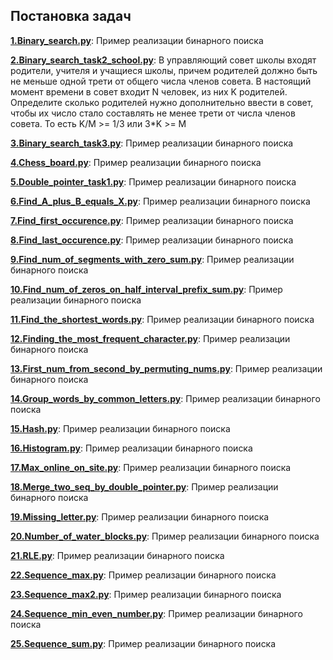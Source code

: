 ## Постановка задач
[**1.Binary_search.py**](https://github.com/devFF/FindJob/blob/main/Yandex_tasks/Binary_search.py): Пример реализации бинарного поиска

[**2.Binary_search_task2_school.py**](https://github.com/devFF/FindJob/blob/main/Yandex_tasks/Binary_search.py): 
В управляющий совет школы входят родители, учителя и учащиеся школы, причем родителей должно быть не меньше одной трети
от общего числа членов совета. В настоящий момент времени в совет входит N человек, из них K родителей.
Определите сколько родителей нужно дополнительно ввести в совет, чтобы их число стало составлять не менее трети от числа
членов совета.
То есть K/M >= 1/3
или 3*K >= M

[**3.Binary_search_task3.py**](https://github.com/devFF/FindJob/blob/main/Yandex_tasks/Binary_search_task3.py): 
Пример реализации бинарного поиска

[**4.Chess_board.py**](https://github.com/devFF/FindJob/blob/main/Yandex_tasks/Chess_board.py): 
Пример реализации бинарного поиска

[**5.Double_pointer_task1.py**](https://github.com/devFF/FindJob/blob/main/Yandex_tasks/Double_pointer_task1.py): 
Пример реализации бинарного поиска

[**6.Find_A_plus_B_equals_X.py**](https://github.com/devFF/FindJob/blob/main/Yandex_tasks/Find_A_plus_B_equals_X.py): 
Пример реализации бинарного поиска

[**7.Find_first_occurence.py**](https://github.com/devFF/FindJob/blob/main/Yandex_tasks/Find_first_occurence.py): 
Пример реализации бинарного поиска

[**8.Find_last_occurence.py**](https://github.com/devFF/FindJob/blob/main/Yandex_tasks/Find_last_occurence.py): 
Пример реализации бинарного поиска

[**9.Find_num_of_segments_with_zero_sum.py**](https://github.com/devFF/FindJob/blob/main/Yandex_tasks/Find_num_of_segments_with_zero_sum.py): 
Пример реализации бинарного поиска

[**10.Find_num_of_zeros_on_half_interval_prefix_sum.py**](https://github.com/devFF/FindJob/blob/main/Yandex_tasks/Find_num_of_zeros_on_half_interval_prefix_sum.py): 
Пример реализации бинарного поиска

[**11.Find_the_shortest_words.py**](https://github.com/devFF/FindJob/blob/main/Yandex_tasks/Find_the_shortest_words.py): 
Пример реализации бинарного поиска

[**12.Finding_the_most_frequent_character.py**](https://github.com/devFF/FindJob/blob/main/Yandex_tasks/Finding_the_most_frequent_character.py): 
Пример реализации бинарного поиска

[**13.First_num_from_second_by_permuting_nums.py**](https://github.com/devFF/FindJob/blob/main/Yandex_tasks/First_num_from_second_by_permuting_nums.py): 
Пример реализации бинарного поиска

[**14.Group_words_by_common_letters.py**](https://github.com/devFF/FindJob/blob/main/Yandex_tasks/Group_words_by_common_letters.py): 
Пример реализации бинарного поиска

[**15.Hash.py**](https://github.com/devFF/FindJob/blob/main/Yandex_tasks/Hash.py): 
Пример реализации бинарного поиска

[**16.Histogram.py**](https://github.com/devFF/FindJob/blob/main/Yandex_tasks/Histogram.py): 
Пример реализации бинарного поиска

[**17.Max_online_on_site.py**](https://github.com/devFF/FindJob/blob/main/Yandex_tasks/Max_online_on_site.py): 
Пример реализации бинарного поиска

[**18.Merge_two_seq_by_double_pointer.py**](https://github.com/devFF/FindJob/blob/main/Yandex_tasks/Merge_two_seq_by_double_pointer.py): 
Пример реализации бинарного поиска

[**19.Missing_letter.py**](https://github.com/devFF/FindJob/blob/main/Yandex_tasks/Missing_letter.py): 
Пример реализации бинарного поиска

[**20.Number_of_water_blocks.py**](https://github.com/devFF/FindJob/blob/main/Yandex_tasks/Number_of_water_blocks.py): 
Пример реализации бинарного поиска

[**21.RLE.py**](https://github.com/devFF/FindJob/blob/main/Yandex_tasks/RLE.py): 
Пример реализации бинарного поиска

[**22.Sequence_max.py**](https://github.com/devFF/FindJob/blob/main/Yandex_tasks/Sequence_max.py): 
Пример реализации бинарного поиска

[**23.Sequence_max2.py**](https://github.com/devFF/FindJob/blob/main/Yandex_tasks/Sequence_max2.py): 
Пример реализации бинарного поиска

[**24.Sequence_min_even_number.py**](https://github.com/devFF/FindJob/blob/main/Yandex_tasks/Sequence_min_even_number.py): 
Пример реализации бинарного поиска

[**25.Sequence_sum.py**](https://github.com/devFF/FindJob/blob/main/Yandex_tasks/Sequence_sum.py): 
Пример реализации бинарного поиска
